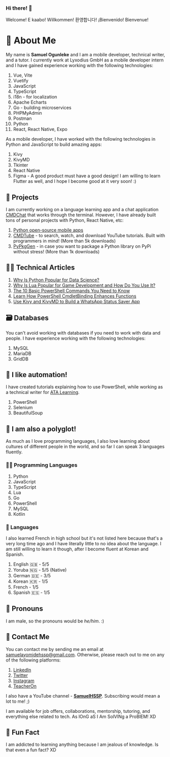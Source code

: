 ### Hi there! 👋
Welcome!
E kaabo!
Willkommen!
환영합니다!
¡Bienvenido!
Bienvenue!

# 👦 About Me
My name is **Samuel Ogunleke** and I am a mobile developer, technical writer, and a tutor.
I currently work at Lyxodius GmbH as a mobile developer intern and I have gained experience working with the following technologies:
1. Vue, Vite
2. Vuetify
3. JavaScript
4. TypeScript
5. i18n - for localization
6. Apache Echarts
7. Go - building microservices
8. PHPMyAdmin
9. Postman
10. Python
11. React, React Native, Expo

As a mobile developer, I have worked with the following technologies in Python and JavaScript to build amazing apps:
1. Kivy
2. KivyMD
3. Tkinter
4. React Native
5. Figma - A good product must have a good design!
I am willing to learn Flutter as well, and I hope I become good at it very soon! :)

## 📌 Projects
I am currently working on a language learning app and a chat application [CMDChat](https://www.linkedin.com/company/cmdchat/) that works through the terminal.
However, I have already built tons of personal projects with Python, React Native, etc:
1. [Python open-source mobile apps](https://github.com/Samuel-HSSP/App-Development-with-Python)
2. [CMDTube](https://pypi.org/project/cmdtube/) - to search, watch, and download YouTube tutorials. Built with programmers in mind! (More than 5k downloads)
3. [PyPkgGen](https://pypi.org/project/pypkggen/) - in case you want to package a Python library on PyPi without stress! (More than 1k downloads)

## 👨‍🏫 Technical Articles
1. [Why Is Python Popular for Data Science?](https://www.makeuseof.com/why-is-python-popular-for-data-science/)
2. [Why Is Lua Popular for Game Development and How Do You Use It?](https://www.makeuseof.com/why-is-lua-popular-for-game-development-how-to-use/)
3. [The 10 Basic PowerShell Commands You Need to Know](https://adamtheautomator.com/basic-powershell-commands/)
4. [Learn How PowerShell CmdletBinding Enhances Functions](https://adamtheautomator.com/powershell-cmdletbinding/)
5. [Use Kivy and KivyMD to Build a WhatsApp Status Saver App](https://samuelhssp.hashnode.dev/whatsapp-status-saver-app-with-python)

## 🗃️ Databases
You can't avoid working with databases if you need to work with data and people. I have experience working with the following technologies:
1. MySQL
2. MariaDB
3. GridDB

## 🤖 I like automation!
I have created tutorials explaining how to use PowerShell, while working as a technical writer for [ATA Learning](https://adamtheautomator.com/author/samuel-ogunleke/).
1. PowerShell
2. Selenium
3. BeautifulSoup

## 📌 I am also a polyglot!
As much as I love programming languages, I also love learning about cultures of different people in the world, and so far I can speak 3 languages fluently.
### 👨‍💻 Programming Languages
1. Python
2. JavaScript
3. TypeScript
4. Lua
5. Go
6. PowerShell
7. MySQL
8. Kotlin

### 📌 Languages
I also learned French in high school but it's not listed here because that's a very long time ago and I have literally little to no idea about the language. I am still willing to learn it though, after I become fluent at Korean and Spanish.
1. English 🇬🇧 - 5/5
2. Yoruba 🇳🇬 - 5/5 (Native)
3. German 🇩🇪 - 3/5
4. Korean 🇰🇷 - 1/5
5. French - 1/5
6. Spanish 🇪🇸 - 1/5

## 👨 Pronouns
I am male, so the pronouns would be *he/him*. :)

## 📇 Contact Me
You can contact me by sending me an email at [samuelayomidehssp@gmail.com](mailto:samuelayomidehssp@gmail.com). Otherwise, please reach out to me on any of the following platforms:
1. [LinkedIn](https://linkedin.com/in/samuel-ogunleke-hssp)
2. [Twitter](https://twitter.com/SamuelHSSP)
3. [Instagram](https://instagram.com/samuelhssp)
4. [TeacherOn](https://www.teacheron.com/tutor-profile/4Dhs)

I also have a YouTube channel - **[SamuelHSSP](https://www.youtube.com/channel/UCGns4jHN-wkryfpV-bTjlyA)**. Subscribing would mean a lot to me! ;)

I am available for job offers, collaborations, mentorship, tutoring, and everything else related to tech. As lOnG aS I Am SolVINg a ProBlEM! XD

## 🦩 Fun Fact
I am addicted to learning anything because I am jealous of knowledge. Is that even a fun fact? XD
<!--
**Samuel-HSSP/Samuel-HSSP** is a ✨ _special_ ✨ repository because its `README.md` (this file) appears on your GitHub profile.

Here are some ideas to get you started:

- 🔭 I’m currently working on ...
- 🌱 I’m currently learning ...
- 👯 I’m looking to collaborate on ...
- 🤔 I’m looking for help with ...
- 💬 Ask me about ...
- 📫 How to reach me: ...
- 😄 Pronouns: ...
- ⚡ Fun fact: ...
-->
